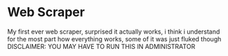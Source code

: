 # Web Scraper

My first ever web scraper, surprised it actually works, i think i understand for the most part how everything works, some of it was just fluked though
DISCLAIMER: YOU MAY HAVE TO RUN THIS IN ADMINISTRATOR
